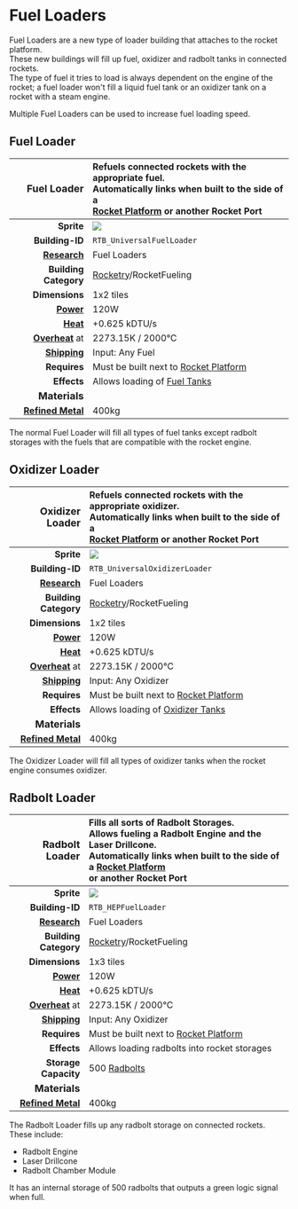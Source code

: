 # Fuel Loaders

Fuel Loaders are a new type of loader building that attaches to the rocket platform.</br>
These new buildings will fill up fuel, oxidizer and radbolt tanks in connected rockets.</br>
The type of fuel it tries to load is always dependent on the engine of the rocket; a fuel loader won't fill a liquid fuel tank or an oxidizer tank on a rocket with a steam engine.

Multiple Fuel Loaders can be used to increase fuel loading speed.

## Fuel Loader

|                                              <font size="+1">Fuel Loader</font> | Refuels connected rockets with the appropriate fuel.</br> Automatically links when built to the side of a<br> [Rocket Platform](https://oxygennotincluded.wiki.gg/wiki/Rocket_Platform) or another Rocket Port</td> |
| ------------------------------------------------------------------------------: | :------------------------------------------------------------------------------------------------------------------------------------------------------------------------------------------------------------------ |
|                                                                      **Sprite** | <img src="../images/fuel_loader.png">                                                                                                                                                                               |
|                                                                 **Building-ID** | `RTB_UniversalFuelLoader`                                                                                                                                                                                           |
|                 [**Research**](https://oxygennotincluded.wiki.gg/wiki/Research) | Fuel Loaders                                                                                                                                                                                                        |
|                                                           **Building Category** | [Rocketry](<https://oxygennotincluded.wiki.gg/wiki/Rocketry_(Building)>)/RocketFueling                                                                                                                              |
|                                                                  **Dimensions** | 1x2 tiles                                                                                                                                                                                                           |
|        [**Power**](https://oxygennotincluded.wiki.gg/wiki/Guide/Power_Circuits) | 120W                                                                                                                                                                                                                |
| [**Heat**](https://oxygennotincluded.wiki.gg/wiki/Guide/Temperature_Management) | +0.625 kDTU/s                                                                                                                                                                                                       |
|           [**Overheat**](https://oxygennotincluded.wiki.gg/wiki/Overheating) at | 2273.15K / 2000°C                                                                                                                                                                                                   |
|                   [**Shipping**](https://oxygennotincluded.wiki.gg/wiki/Piping) | Input: Any Fuel                                                                                                                                                                                                     |
|                                                                    **Requires** | Must be built next to [Rocket Platform](https://oxygennotincluded.wiki.gg/wiki/Rocket_Platform)                                                                                                                     |
|                                                                     **Effects** | Allows loading of [Fuel Tanks](<https://oxygennotincluded.wiki.gg/wiki/Rocketry_(Spaced_Out)#Fuel_tanks_and_Oxidizers>)                                                                                             |
|                                            <font size="+1">**Materials**</font> | <!-- -->                                                                                                                                                                                                            |
|       [**Refined Metal**](https://oxygennotincluded.wiki.gg/wiki/Refined_Metal) | 400kg                                                                                                                                                                                                               |

The normal Fuel Loader will fill all types of fuel tanks except radbolt storages with the fuels that are compatible with the rocket engine.</br>

## Oxidizer Loader

|                                          <font size="+1">Oxidizer Loader</font> | Refuels connected rockets with the appropriate oxidizer.</br> Automatically links when built to the side of a<br> [Rocket Platform](https://oxygennotincluded.wiki.gg/wiki/Rocket_Platform) or another Rocket Port</td> |
| ------------------------------------------------------------------------------: | :---------------------------------------------------------------------------------------------------------------------------------------------------------------------------------------------------------------------- |
|                                                                      **Sprite** | <img src="../images/oxidizer_loader.png">                                                                                                                                                                               |
|                                                                 **Building-ID** | `RTB_UniversalOxidizerLoader`                                                                                                                                                                                           |
|                 [**Research**](https://oxygennotincluded.wiki.gg/wiki/Research) | Fuel Loaders                                                                                                                                                                                                            |
|                                                           **Building Category** | [Rocketry](<https://oxygennotincluded.wiki.gg/wiki/Rocketry_(Building)>)/RocketFueling                                                                                                                                  |
|                                                                  **Dimensions** | 1x2 tiles                                                                                                                                                                                                               |
|        [**Power**](https://oxygennotincluded.wiki.gg/wiki/Guide/Power_Circuits) | 120W                                                                                                                                                                                                                    |
| [**Heat**](https://oxygennotincluded.wiki.gg/wiki/Guide/Temperature_Management) | +0.625 kDTU/s                                                                                                                                                                                                           |
|           [**Overheat**](https://oxygennotincluded.wiki.gg/wiki/Overheating) at | 2273.15K / 2000°C                                                                                                                                                                                                       |
|                   [**Shipping**](https://oxygennotincluded.wiki.gg/wiki/Piping) | Input: Any Oxidizer                                                                                                                                                                                                     |
|                                                                    **Requires** | Must be built next to [Rocket Platform](https://oxygennotincluded.wiki.gg/wiki/Rocket_Platform)                                                                                                                         |
|                                                                     **Effects** | Allows loading of [Oxidizer Tanks](<https://oxygennotincluded.wiki.gg/wiki/Rocketry_(Spaced_Out)#Fuel_tanks_and_Oxidizers>)                                                                                             |
|                                            <font size="+1">**Materials**</font> | <!-- -->                                                                                                                                                                                                                |
|       [**Refined Metal**](https://oxygennotincluded.wiki.gg/wiki/Refined_Metal) | 400kg                                                                                                                                                                                                                   |

The Oxidizer Loader will fill all types of oxidizer tanks when the rocket engine consumes oxidizer.

## Radbolt Loader

|                                           <font size="+1">Radbolt Loader</font> | Fills all sorts of Radbolt Storages. </br>Allows fueling a Radbolt Engine and the Laser Drillcone.</br> Automatically links when built to the side of a [Rocket Platform](https://oxygennotincluded.wiki.gg/wiki/Rocket_Platform) </br>or another Rocket Port</td> |
| ------------------------------------------------------------------------------: | :----------------------------------------------------------------------------------------------------------------------------------------------------------------------------------------------------------------------------------------------------------------- |
|                                                                      **Sprite** | <img src="../images/radbolt_loader.png">                                                                                                                                                                                                                           |
|                                                                 **Building-ID** | `RTB_HEPFuelLoader`                                                                                                                                                                                                                                                |
|                 [**Research**](https://oxygennotincluded.wiki.gg/wiki/Research) | Fuel Loaders                                                                                                                                                                                                                                                       |
|                                                           **Building Category** | [Rocketry](<https://oxygennotincluded.wiki.gg/wiki/Rocketry_(Building)>)/RocketFueling                                                                                                                                                                             |
|                                                                  **Dimensions** | 1x3 tiles                                                                                                                                                                                                                                                          |
|        [**Power**](https://oxygennotincluded.wiki.gg/wiki/Guide/Power_Circuits) | 120W                                                                                                                                                                                                                                                               |
| [**Heat**](https://oxygennotincluded.wiki.gg/wiki/Guide/Temperature_Management) | +0.625 kDTU/s                                                                                                                                                                                                                                                      |
|           [**Overheat**](https://oxygennotincluded.wiki.gg/wiki/Overheating) at | 2273.15K / 2000°C                                                                                                                                                                                                                                                  |
|                   [**Shipping**](https://oxygennotincluded.wiki.gg/wiki/Piping) | Input: Any Oxidizer                                                                                                                                                                                                                                                |
|                                                                    **Requires** | Must be built next to [Rocket Platform](https://oxygennotincluded.wiki.gg/wiki/Rocket_Platform)                                                                                                                                                                    |
|                                                                     **Effects** | Allows loading radbolts into rocket storages                                                                                                                                                                                                                       |
|                                                            **Storage Capacity** | 500 [Radbolts](https://oxygennotincluded.wiki.gg/wiki/Radbolt)                                                                                                                                                                                                     |
|                                            <font size="+1">**Materials**</font> | <!-- -->                                                                                                                                                                                                                                                           |
|       [**Refined Metal**](https://oxygennotincluded.wiki.gg/wiki/Refined_Metal) | 400kg                                                                                                                                                                                                                                                              |

The Radbolt Loader fills up any radbolt storage on connected rockets. These include:

<ul>
<li>Radbolt Engine</li>
<li>Laser Drillcone</li>
<li>Radbolt Chamber Module</li>
</ul>
It has an internal storage of 500 radbolts that outputs a green logic signal when full.
